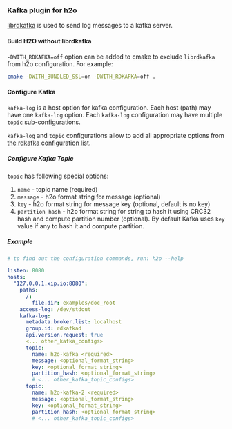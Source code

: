 ### Kafka plugin for h2o

[librdkafka](https://github.com/edenhill/librdkafka) is used to send log messages to a kafka server.

#### Build H2O without librdkafka
`-DWITH_RDKAFKA=off` option can be added to cmake to exclude `librdkafka` from  h2o configuration.
For example:

```sh
cmake -DWITH_BUNDLED_SSL=on -DWITH_RDKAFKA=off .
```

#### Configure Kafka

`kafka-log` is a host option for kafka configuration.
Each host (path) may have one `kafka-log` option.
Each `kafka-log` configuration may have multiple `topic` sub-configurations.

`kafka-log` and `topic` configurations allow to add all appropriate options from [the rdkafka configuration list](https://github.com/edenhill/librdkafka/blob/master/CONFIGURATION.md).

##### Configure Kafka Topic

`topic` has following special options:
  1. `name` - topic name (required)
  2. `message` - h2o format string for message (optional)
  3. `key` - h2o format string for message key (optional, default is no key)
  4. `partition_hash` - h2o format string for string to hash it using CRC32 hash and compute partition number (optional). By default Kafka uses `key` value if any to hash it and compute partition.

##### Example
```yml
# to find out the configuration commands, run: h2o --help

listen: 8080
hosts:
  "127.0.0.1.xip.io:8080":
    paths:
      /:
        file.dir: examples/doc_root
    access-log: /dev/stdout
    kafka-log:
      metadata.broker.list: localhost
      group.id: rdkafkad
      api.version.request: true
      <... other_kafka_configs>
      topic:
        name: h2o-kafka <required>
        message: <optional_format_string>
        key: <optional_format_string>
        partition_hash: <optional_format_string>
        # <... other_kafka_topic_configs>
      topic:
        name: h2o-kafka-2 <required>
        message: <optional_format_string>
        key: <optional_format_string>
        partition_hash: <optional_format_string>
        # <... other_kafka_topic_configs>
```
